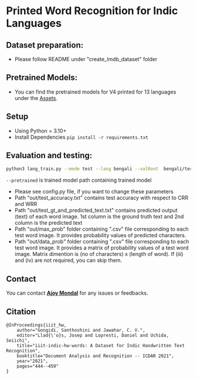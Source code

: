 # Printed Word Recognition for Indic Languages

## Dataset preparation:
- Please follow README under "create_lmdb_dataset" folder

## Pretrained Models:
- You can find the pretrained models for V4 printed for 13 languages under the [Assets](https://github.com/NLTM-OCR/OCR-V4/releases/tag/v4).

## Setup
- Using Python = 3.10+
- Install Dependencies `pip install -r requirements.txt`

## Evaluation and testing:

```bash
python3 lang_train.py --mode test --lang bengali --valRoot  bengali/test_lmdb --pretrained  out/crnn_results/best_cer.pth --cuda  --out  out --adadelta
```
`--pretrained` is trained model path containing trained model

- Please see config.py file, if you want to change these parameters 
- Path "out/test_accuracy.txt" contains  test accuracy with respect to CRR and WRR
- Path "out/test_gt_and_predicted_text.txt" contains predicted output (text) of each word image. 1st column is the ground truth text and 2nd column is the predicted text
- Path "out/max_prob" folder containing ".csv" file corresponding to each test word image. It provides probability values of predicted characters.
- Path "out/data_prob" folder containing ".csv" file corresponding to each test word image. It provides a matrix of probability values of a test word image. Matrix dimention is (no of characters) x (length of word). If (iii) and (iv) are not required, you can skip them.    

## Contact

You can contact **[Ajoy Mondal](mailto:ajoy.mondal@iiit.ac.in)** for any issues or feedbacks.

## Citation

```
@InProceedings{iiit_hw,
	author="Gongidi, Santhoshini and Jawahar, C. V.",
	editor="Llad{\'o}s, Josep and Lopresti, Daniel and Uchida, Seiichi",
	title="iiit-indic-hw-words: A Dataset for Indic Handwritten Text Recognition",
	booktitle="Document Analysis and Recognition -- ICDAR 2021",
	year="2021",
	pages="444--459"
}
```
